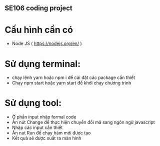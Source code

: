 ## SE106 coding project

# Cấu hình cần có
- Node JS ( https://nodejs.org/en/ )

# Sử dụng terminal:

 - chạy lệnh yarn hoặc npm i để cài đặt các package cần thiết
 - Chạy npm start hoặc yarn start để khởi chạy chương trình
 
 # Sử dụng tool:
 
 - Ở phần input nhập formal code 
 - Ấn nút Change để thực hiện chuyển đổi mã sang ngôn ngữ javascript
 - Nhập các input cần thiết
 - Ấn nut Run để chạy hàm mới được tạo
 - Kết quả sẽ được xuất ra màn hình
 
